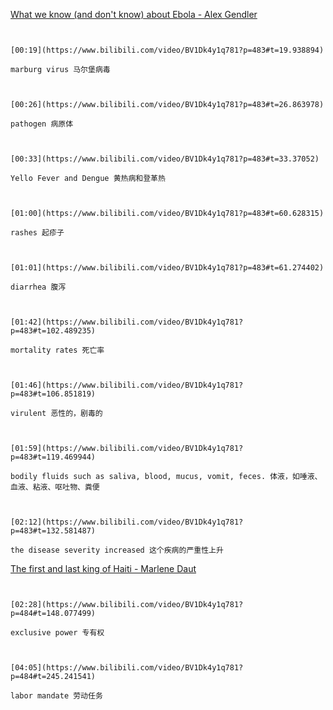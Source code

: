 [What we know (and don't know) about Ebola - Alex Gendler](https://www.bilibili.com/video/BV1Dk4y1q781?p=483)

```ad-note


[00:19](https://www.bilibili.com/video/BV1Dk4y1q781?p=483#t=19.938894)

marburg virus 马尔堡病毒

```

```ad-note


[00:26](https://www.bilibili.com/video/BV1Dk4y1q781?p=483#t=26.863978)

pathogen 病原体

```

```ad-note


[00:33](https://www.bilibili.com/video/BV1Dk4y1q781?p=483#t=33.37052)

Yello Fever and Dengue 黄热病和登革热

```

```ad-note


[01:00](https://www.bilibili.com/video/BV1Dk4y1q781?p=483#t=60.628315)

rashes 起疹子

```

```ad-note


[01:01](https://www.bilibili.com/video/BV1Dk4y1q781?p=483#t=61.274402)

diarrhea 腹泻

```

```ad-note


[01:42](https://www.bilibili.com/video/BV1Dk4y1q781?p=483#t=102.489235)

mortality rates 死亡率

```

```ad-note


[01:46](https://www.bilibili.com/video/BV1Dk4y1q781?p=483#t=106.851819)

virulent 恶性的，剧毒的

```

```ad-note


[01:59](https://www.bilibili.com/video/BV1Dk4y1q781?p=483#t=119.469944)

bodily fluids such as saliva, blood, mucus, vomit, feces. 体液，如唾液、血液、粘液、呕吐物、粪便

```

```ad-note


[02:12](https://www.bilibili.com/video/BV1Dk4y1q781?p=483#t=132.581487)

the disease severity increased 这个疾病的严重性上升

```

[The first and last king of Haiti - Marlene Daut](https://www.bilibili.com/video/BV1Dk4y1q781?p=484)


```ad-note


[02:28](https://www.bilibili.com/video/BV1Dk4y1q781?p=484#t=148.077499)

exclusive power 专有权

```

```ad-note


[04:05](https://www.bilibili.com/video/BV1Dk4y1q781?p=484#t=245.241541)

labor mandate 劳动任务

```